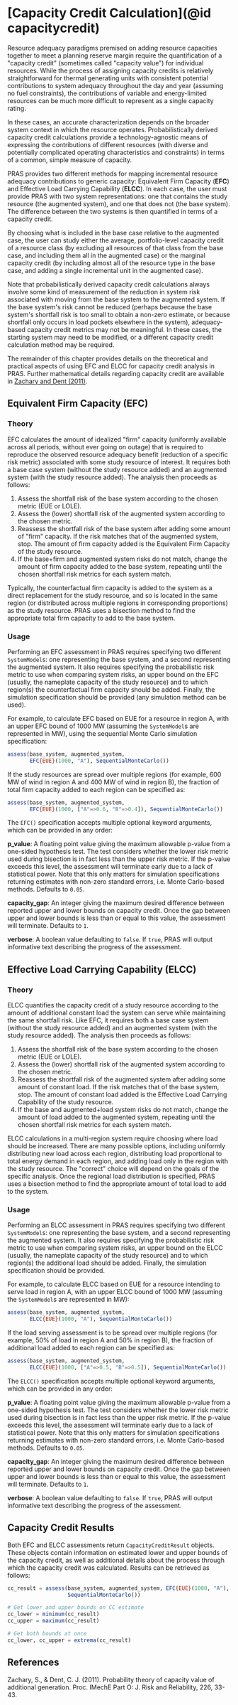 # [Capacity Credit Calculation](@id capacitycredit)

Resource adequacy paradigms premised on adding resource capacities together to
meet a planning reserve margin require the quantification of a "capacity credit" (sometimes called "capacity value")
for individual resources. While the process of assigning capacity credits is
relatively straightforward for thermal generating units with consistent
potential contributions to system adequacy throughout the day and year
(assuming no fuel constraints), the contributions of variable and
energy-limited resources can be much more difficult to represent as a
single capacity rating.

In these cases, an accurate characterization depends on
the broader system context in which the resource operates.
Probabilistically derived capacity credit calculations
provide a technology-agnostic means of expressing the contributions of
different resources (with diverse and potentially complicated operating
characteristics and constraints) in terms of a common, simple measure of
capacity.

PRAS provides two different methods for mapping incremental resource adequacy
contributions to generic capacity: Equivalent Firm Capacity (**EFC**)
and Effective Load Carrying Capability (**ELCC**). In each case, the user
must provide PRAS with two system representations: one that contains the study
resource (the augmented system), and one that does not (the base system). The
difference between the two systems is then quantified in terms of a capacity
credit.

By choosing what is included in the base case relative to the augmented case,
the user can study either the average, portfolio-level capacity credit of a
resource class (by excluding all resources of that class from the base case,
and including them all in the augmented case) or the marginal capacity credit
(by including almost all of the resource type in the base case, and adding a
single incremental unit in the augmented case).

Note that probabilistically derived capacity credit calculations always involve
some kind of measurement of the reduction in system risk associated with moving
from the base system to the augmented system. If the base system's risk cannot
be reduced (perhaps because the base system's shortfall risk is too small to
obtain a non-zero estimate, or because shortfall only occurs in load pockets
elsewhere in the system), adequacy-based capacity credit metrics may not be
meaningful. In these cases, the starting system may need to be modified, or a
different capacity credit calculation method may be required.

The remainder of this chapter provides details on the theoretical and practical
aspects of using EFC and ELCC for capacity credit analysis in PRAS. Further
mathematical details regarding capacity credit are available in
[Zachary and Dent (2011)](#references).

## Equivalent Firm Capacity (EFC)

### Theory

EFC calculates the amount of idealized "firm" capacity (uniformly available
across all periods, without ever going on outage) that is required to
reproduce the observed resource adequacy benefit (reduction of a specific risk
metric) associated with some study resource of interest. It requires both a base case system (without the study
resource added) and an augmented system (with the study resource added). The
analysis then proceeds as follows:

1. Assess the shortfall risk of the base system according to the
   chosen metric (EUE or LOLE).
2. Assess the (lower) shortfall risk of the augmented system according
   to the chosen metric.
3. Reassess the shortfall risk of the base system after adding some
   amount of "firm" capacity. If the risk matches that of the augmented
   system, stop. The amount of firm capacity added is the
   Equivalent Firm Capacity of the study resource.
4. If the base+firm and augmented system risks do not match, change the
   amount of firm capacity added to the base system, repeating until
   the chosen shortfall risk metrics for each system match.

Typically, the counterfactual firm capacity is added
to the system as a direct replacement for the study resource, and so is located
in the same region (or distributed across multiple regions in corresponding
proportions) as the study resource. PRAS uses a bisection method to
find the appropriate total firm capacity to add to the base system.

### Usage

Performing an EFC assessment in PRAS requires specifying two different
`SystemModel`s: one representing the base system, and a second
representing the augmented system. It also requires specifying the probabilistic risk metric to
use when comparing system risks, an upper bound on the EFC (usually,
the nameplate capacity of the study resource) and to which region(s) the
counterfactual firm capacity should be added. Finally, the simulation
specification should be provided (any simulation method can be used).

For example, to calculate EFC based on EUE for a resource in region A, with an
upper EFC bound of 1000 MW (assuming the `SystemModel`s are represented
in MW), using the sequential Monte Carlo simulation specification:

```julia
assess(base_system, augmented_system,
       EFC{EUE}(1000, "A"), SequentialMonteCarlo())
```

If the study resources are spread over multiple regions (for example, 600 MW
of wind in region A and 400 MW of wind in region B), the fraction of total firm
capacity added to each region can be specified as:

```julia
assess(base_system, augmented_system,
       EFC{EUE}(1000, ["A"=>0.6, "B"=>0.4]), SequentialMonteCarlo())
```

The `EFC()` specification accepts multiple optional keyword
arguments, which can be provided in any order:

**p_value**: A floating point value giving the maximum allowable p-value
from a one-sided hypothesis test. The test considers whether the lower risk
metric used during bisection is in fact less than the upper risk metric. If the p-value exceeds this level, the
assessment will terminate early due to a lack of statistical power. Note that this only matters for simulation
specifications returning estimates with non-zero standard errors, i.e.
Monte Carlo-based methods. Defaults to `0.05`.

**capacity_gap**: An integer giving the maximum desired difference between
reported upper and lower bounds on capacity credit. Once the gap between upper
and lower bounds is less than or equal to this value, the assessment will
terminate. Defaults to `1`.

**verbose**: A boolean value defaulting to `false`. If `true`,
PRAS will output informative text describing the progress of the assessment.

## Effective Load Carrying Capability (ELCC)

### Theory

ELCC quantifies the capacity credit of a study resource according to the
amount of additional constant load the system can serve while
maintaining the same shortfall risk. Like EFC, it requires both a base case
system (without the study resource added) and an augmented system (with the
study resource added). The analysis then proceeds as follows:

1. Assess the shortfall risk of the base system according to the
   chosen metric (EUE or LOLE).
2. Assess the (lower) shortfall risk of the augmented system according
   to the chosen metric.
3. Reassess the shortfall risk of the augmented system after adding some
   amount of constant load. If the risk matches that of the base
   system, stop. The amount of constant load added is the
   Effective Load Carrying Capability of the study resource.
4. If the base and augmented+load system risks do not match, change the
   amount of load added to the augmented system, repeating until
   the chosen shortfall risk metrics for each system match.

ELCC calculations in a multi-region system require choosing where load should
be increased. There are many possible options, including uniformly distributing
new load across each region, distributing load proportional to
total energy demand in each region, and adding load only in the region with
the study resource. The "correct" choice will depend on the goals of the
specific analysis. Once the regional load distribution is specified, PRAS uses
a bisection method to find the appropriate amount of total load to add to the
system.

### Usage
Performing an ELCC assessment in PRAS requires specifying two different
`SystemModel`s: one representing the base system, and a second
representing the augmented system. It also requires specifying the probabilistic risk metric to
use when comparing system risks, an upper bound on the ELCC (usually,
the nameplate capacity of the study resource) and to which region(s) the
additional load should be added. Finally, the simulation
specification should be provided.

For example, to calculate ELCC based on EUE for a resource intending to serve
load in region A, with an upper ELCC bound of 1000 MW (assuming the `SystemModel`s are represented
in MW):

```julia
assess(base_system, augmented_system,
       ELCC{EUE}(1000, "A"), SequentialMonteCarlo())
```

If the load serving assessment is to be spread over multiple regions
(for example, 50% of load in region A and 50% in region B), the fraction of additional load added
to each region can be specified as:

```julia
assess(base_system, augmented_system,
       ELCC{EUE}(1000, ["A"=>0.5, "B"=>0.5]), SequentialMonteCarlo())
```

The `ELCC()` specification accepts multiple optional keyword
arguments, which can be provided in any order:

**p_value**: A floating point value giving the maximum allowable p-value
from a one-sided hypothesis test. The test considers whether the lower risk
metric used during bisection is in fact less than the upper risk metric. If the p-value exceeds this level, the
assessment will terminate early due to a lack of statistical power. Note that this only matters for simulation
specifications returning estimates with non-zero standard errors, i.e.
Monte Carlo-based methods. Defaults to `0.05`.

**capacity_gap**: An integer giving the maximum desired difference between
reported upper and lower bounds on capacity credit. Once the gap between upper
and lower bounds is less than or equal to this value, the assessment will
terminate. Defaults to `1`.

**verbose**: A boolean value defaulting to `false`. If `true`,
PRAS will output informative text describing the progress of the assessment.

## Capacity Credit Results

Both EFC and ELCC assessments return `CapacityCreditResult` objects.
These objects contain information on estimated lower and upper bounds of the
capacity credit, as well as additional details about the process through
which the capacity credit was calculated. Results can be retrieved as follows:

```julia
cc_result = assess(base_system, augmented_system, EFC{EUE}(1000, "A"),
                   SequentialMonteCarlo())

# Get lower and upper bounds on CC estimate
cc_lower = minimum(cc_result)
cc_upper = maximum(cc_result)

# Get both bounds at once
cc_lower, cc_upper = extrema(cc_result)
```

## References

Zachary, S., & Dent, C. J. (2011). Probability theory of capacity value of additional generation. Proc. IMechE Part O: J. Risk and Reliability, 226, 33-43.
